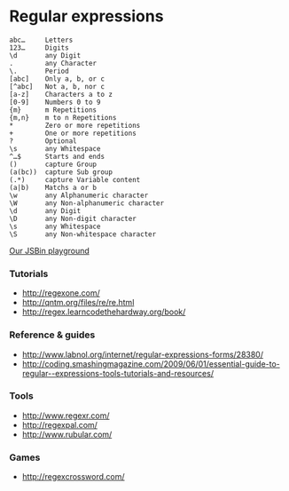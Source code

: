 Regular expressions
=====

```
abc…     Letters
123…     Digits
\d       any Digit
.        any Character
\.       Period
[abc]    Only a, b, or c
[^abc]   Not a, b, nor c
[a-z]    Characters a to z
[0-9]    Numbers 0 to 9
{m}      m Repetitions
{m,n}    m to n Repetitions
*        Zero or more repetitions
+        One or more repetitions
?        Optional
\s       any Whitespace
^…$      Starts and ends
()       capture Group
(a(bc))  capture Sub group
(.*)     capture Variable content
(a|b)    Matchs a or b
\w       any Alphanumeric character
\W       any Non-alphanumeric character
\d       any Digit
\D       any Non-digit character
\s       any Whitespace
\S       any Non-whitespace character
```

[Our JSBin playground](http://jsbin.com/rodanupo/4/edit)

### Tutorials

- http://regexone.com/
- http://qntm.org/files/re/re.html
- http://regex.learncodethehardway.org/book/

### Reference & guides

- http://www.labnol.org/internet/regular-expressions-forms/28380/
- http://coding.smashingmagazine.com/2009/06/01/essential-guide-to-regular--expressions-tools-tutorials-and-resources/

### Tools
- http://www.regexr.com/
- http://regexpal.com/
- http://www.rubular.com/

### Games

- http://regexcrossword.com/

